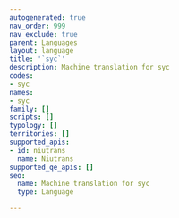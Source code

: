 ```yaml
---
autogenerated: true
nav_order: 999
nav_exclude: true
parent: Languages
layout: language
title: '`syc`'
description: Machine translation for syc
codes:
- syc
names:
- syc
family: []
scripts: []
typology: []
territories: []
supported_apis:
- id: niutrans
  name: Niutrans
supported_qe_apis: []
seo:
  name: Machine translation for syc
  type: Language

---
```


